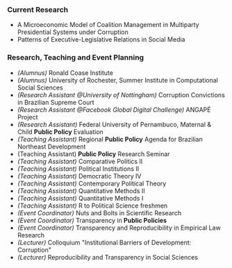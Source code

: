 ### Current Research

- A Microeconomic Model of Coalition Management in Multiparty Presidential Systems under Corruption
- Patterns of Executive-Legislative Relations in Social Media

### Research, Teaching and Event Planning

- *(Alumnus)* Ronald Coase Institute
- *(Alumnus)* University of Rochester, Summer Institute in Computational Social Sciences
- *(Research Assistant @University of Nottingham)* Corruption Convictions in Brazilian Supreme Court
- *(Research Assistant @Facebook Global Digital Challenge)* ANGAPÉ Project
- *(Research Assistant)* Federal University of Pernambuco, Maternal & Child **Public Policy** Evaluation
- *(Teaching Assistant)* Regional **Public Policy** Agenda for Brazilian Northeast Development
- (Teaching Assistant) **Public Policy** Research Seminar
- *(Teaching Assistant)* Comparative Politics II
- *(Teaching Assistant)* Political Institutions II
- *(Teaching Assistant)* Democratic Theory IV
- *(Teaching Assistant)* Contemporary Political Theory
- *(Teaching Assistant)* Quantitative Methods II
- *(Teaching Assistant)* Quantitative Methods I
- *(Teaching Assistant)* R to Political Science freshmen
- *(Event Coordinator)* Nuts and Bolts in Scientific Research
- *(Event Coordinator)* Transparency in **Public Policies**
- *(Event Coordinator)* Transparency and Reproducibility in Empirical Law Research
- *(Lecturer)* Colloquium "Institutional Barriers of Development: Corruption"
- *(Lecturer)* Reproducibility and Transparency in Social Sciences

